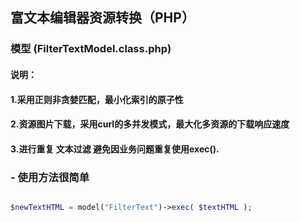 ## 富文本编辑器资源转换（PHP）

### 模型 (FilterTextModel.class.php)

#### 说明：
#### 1.采用正则非贪婪匹配，最小化索引的原子性
#### 2.资源图片下载，采用curl的多并发模式，最大化多资源的下载响应速度
#### 3.进行重复 文本过滤 避免因业务问题重复使用exec().

### - 使用方法很简单

```php

$newTextHTML = model("FilterText")->exec( $textHTML );

```
